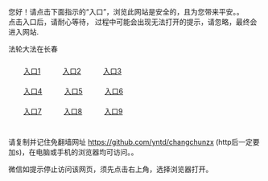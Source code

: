您好！请点击下面指示的“入口”，浏览此网站是安全的，且为您带来平安。。 <br/>
点击入口后，请耐心等待， 过程中可能会出现无法打开的提示，请忽略，最终会进入网站. </br>

法轮大法在长春<br/>
<div style="padding:10px"><a style="margin:20px" target="_blank" href="https://d2n7mgkmlhpri3.cloudfront.net/2Qpsp?hhlkys" id="ccLink1" rel="nofollow">入口1</a> <a target="_blank" style="margin:20px" href="https://d3tzuwacumwv9e.cloudfront.net/2Qpsp?isdlxdoa" id="ccLink2" rel="nofollow">入口2</a> <a style="margin:20px" target="_blank" href="https://d4y2mk1nyckms.cloudfront.net/2Qpsp?fhkbpswc" id="ccLink3" rel="nofollow">入口3</a></div>

<div style="padding:10px" ><a style="margin:20px" target="_blank" href="https://d2n7mgkmlhpri3.cloudfront.net/2Qpsp?hhlkys" id="ccLink4" rel="nofollow">入口4</a> <a style="margin:20px" href="https://d3tzuwacumwv9e.cloudfront.net/2Qpsp?isdlxdoa" target="_blank" id="ccLink5" rel="nofollow">入口5</a> <a style="margin:20px" href="https://d4y2mk1nyckms.cloudfront.net/2Qpsp?fhkbpswc" target="_blank" id="ccLink6" rel="nofollow">入口6</a></div>

<div style="padding:10px"><a style="margin:20px" target="_blank" href="https://d2n7mgkmlhpri3.cloudfront.net/2Qpsp?hhlkys" id="ccLink7" rel="nofollow">入口7</a> <a style="margin:20px" href="https://d3tzuwacumwv9e.cloudfront.net/2Qpsp?isdlxdoa" target="_blank" id="ccLink8" rel="nofollow">入口8</a> <a style="margin:20px" target="_blank" href="https://d4y2mk1nyckms.cloudfront.net/2Qpsp?fhkbpswc" id="ccLink9" rel="nofollow">入口9</a></div>

<br/>



请复制并记住免翻墙网址 https://github.com/yntd/changchunzx (http后一定要加s)，在电脑或手机的浏览器均可访问。。<br/>

微信如提示停止访问该网页，须先点击右上角，选择浏览器打开。
